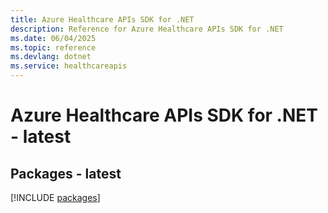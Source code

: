 ```yaml
---
title: Azure Healthcare APIs SDK for .NET
description: Reference for Azure Healthcare APIs SDK for .NET
ms.date: 06/04/2025
ms.topic: reference
ms.devlang: dotnet
ms.service: healthcareapis
---
```

# Azure Healthcare APIs SDK for .NET - latest
## Packages - latest
[!INCLUDE [packages](healthcare-apis-index.md)]